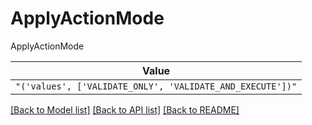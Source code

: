 # ApplyActionMode

ApplyActionMode

| **Value** |
| --------- |
| `"('values', ['VALIDATE_ONLY', 'VALIDATE_AND_EXECUTE'])"` |


[[Back to Model list]](../../README.md#documentation-for-models) [[Back to API list]](../../README.md#documentation-for-api-endpoints) [[Back to README]](../../README.md)
